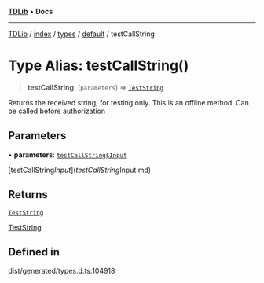 [**TDLib**](../../../../../../README.md) • **Docs**

***

[TDLib](../../../../../../modules.md) / [index](../../../../../README.md) / [types](../../../README.md) / [default](../README.md) / testCallString

# Type Alias: testCallString()

> **testCallString**: (`parameters`) => [`TestString`](TestString-1.md)

Returns the received string; for testing only. This is an offline method. Can be called before authorization

## Parameters

• **parameters**: [`testCallString$Input`](testCallString$Input.md)

[testCallString$Input](testCallString$Input.md)

## Returns

[`TestString`](TestString-1.md)

[TestString](TestString-1.md)

## Defined in

dist/generated/types.d.ts:104918
